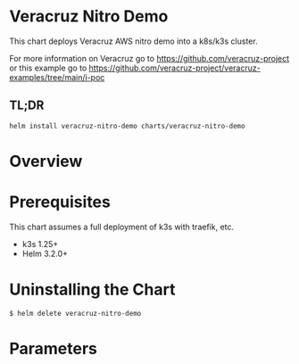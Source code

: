 # Veracruz Nitro Demo

This chart deploys Veracruz AWS nitro demo into a k8s/k3s cluster.

For more information on Veracruz go to https://github.com/veracruz-project or this example go to https://github.com/veracruz-project/veracruz-examples/tree/main/i-poc

## TL;DR

```console
helm install veracruz-nitro-demo charts/veracruz-nitro-demo
```

# Overview


# Prerequisites

This chart assumes a full deployment of k3s with traefik, etc.

* k3s 1.25+
* Helm 3.2.0+

# Uninstalling the Chart

```
$ helm delete veracruz-nitro-demo
```

# Parameters
